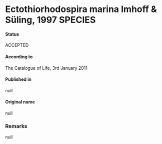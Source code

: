 # Ectothiorhodospira marina Imhoff & Süling, 1997 SPECIES

#### Status
ACCEPTED

#### According to
The Catalogue of Life, 3rd January 2011

#### Published in
null

#### Original name
null

### Remarks
null
